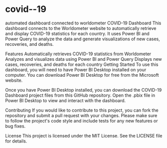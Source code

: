 # covid--19
automated dashboard connected to worldometer
COVID-19 Dashboard
This dashboard connects to the Worldometer website to automatically retrieve and display COVID-19 statistics for each country. It uses Power BI and Power Query to analyze the data and generate visualizations of new cases, recoveries, and deaths.

Features
Automatically retrieves COVID-19 statistics from Worldometer
Analyzes and visualizes data using Power BI and Power Query
Displays new cases, recoveries, and deaths for each country
Getting Started
To use this dashboard, you will need to have Power BI Desktop installed on your computer. You can download Power BI Desktop for free from the Microsoft website.

Once you have Power BI Desktop installed, you can download the COVID-19 Dashboard project files from this GitHub repository. Open the .pbix file in Power BI Desktop to view and interact with the dashboard.

Contributing
If you would like to contribute to this project, you can fork the repository and submit a pull request with your changes. Please make sure to follow the project's code style and include tests for any new features or bug fixes.

License
This project is licensed under the MIT License. See the LICENSE file for details.
